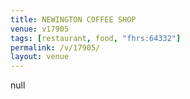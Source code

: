 ```yaml
---
title: NEWINGTON COFFEE SHOP
venue: v17905
tags: [restaurant, food, "fhrs:64332"]
permalink: /v/17905/
layout: venue
---
```

null